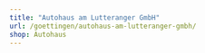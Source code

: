 ```yaml
---
title: "Autohaus am Lutteranger GmbH"
url: /goettingen/autohaus-am-lutteranger-gmbh/
shop: Autohaus
---
```


